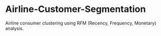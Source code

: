 # Airline-Customer-Segmentation
Airline consumer clustering using RFM (Recency, Frequency, Monetary) analysis.
